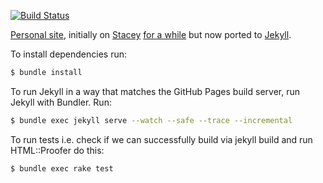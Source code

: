 [![Build Status](https://travis-ci.org/itsmrwave/itsmrwave.github.io.svg?branch=master)](https://travis-ci.org/itsmrwave/itsmrwave.github.io)

[Personal site][1], initially on [Stacey][2] [for a while][4] but now ported to [Jekyll][5].

To install dependencies run:

```bash
$ bundle install
```

To run Jekyll in a way that matches the GitHub Pages build server, run Jekyll
with Bundler. Run:

```bash
$ bundle exec jekyll serve --watch --safe --trace --incremental
```

To run tests i.e. check if we can successfully build via jekyll build and run
HTML::Proofer do this:

```bash
$ bundle exec rake test
```

[1]: http://kingori.co
[2]: http://staceyapp.com/
[3]: http://feeds.feedburner.com/kingorico
[4]: https://github.com/itsmrwave/kingori.co/tree/on-stacey
[5]: http://jekyllrb.com/
